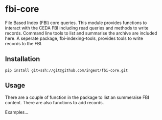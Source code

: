 # fbi-core

File Based Index (FBI) core queries. This module provides functions to interact with the CEDA FBI including read queries and methods to write records. Command line tools to list and summarise the archive are included here. A seperate package, fbi-indexing-tools, provides tools to write records to the FBI. 

## Installation

```
pip install git+ssh://git@github.com/ingest/fbi-core.git
```

## Usage
There are a couple of function in the package to list an summeraise FBI content. There are also functions to add records. 

Examples...